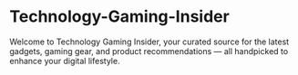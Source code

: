 # Technology-Gaming-Insider
Welcome to Technology Gaming Insider, your curated source for the latest gadgets, gaming gear, and product recommendations — all handpicked to enhance your digital lifestyle.

